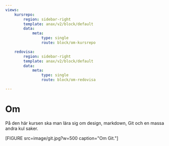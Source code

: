 ```yaml
---
views:
    kursrepo:
        region: sidebar-right
        template: anax/v2/block/default
        data:
            meta:
                type: single
                route: block/om-kursrepo

    redovisa:
        region: sidebar-right
        template: anax/v2/block/default
        data:
            meta:
                type: single
                route: block/om-redovisa

---
```

Om
=========================

På den här kursen ska man lära sig om design, markdown, Git och en massa andra kul saker.

[FIGURE src=image/git.jpg?w=500 caption="Om Git."]
